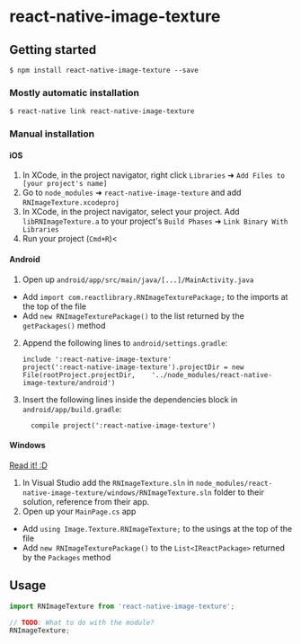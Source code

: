 
# react-native-image-texture

## Getting started

`$ npm install react-native-image-texture --save`

### Mostly automatic installation

`$ react-native link react-native-image-texture`

### Manual installation


#### iOS

1. In XCode, in the project navigator, right click `Libraries` ➜ `Add Files to [your project's name]`
2. Go to `node_modules` ➜ `react-native-image-texture` and add `RNImageTexture.xcodeproj`
3. In XCode, in the project navigator, select your project. Add `libRNImageTexture.a` to your project's `Build Phases` ➜ `Link Binary With Libraries`
4. Run your project (`Cmd+R`)<

#### Android

1. Open up `android/app/src/main/java/[...]/MainActivity.java`
  - Add `import com.reactlibrary.RNImageTexturePackage;` to the imports at the top of the file
  - Add `new RNImageTexturePackage()` to the list returned by the `getPackages()` method
2. Append the following lines to `android/settings.gradle`:
  	```
  	include ':react-native-image-texture'
  	project(':react-native-image-texture').projectDir = new File(rootProject.projectDir, 	'../node_modules/react-native-image-texture/android')
  	```
3. Insert the following lines inside the dependencies block in `android/app/build.gradle`:
  	```
      compile project(':react-native-image-texture')
  	```

#### Windows
[Read it! :D](https://github.com/ReactWindows/react-native)

1. In Visual Studio add the `RNImageTexture.sln` in `node_modules/react-native-image-texture/windows/RNImageTexture.sln` folder to their solution, reference from their app.
2. Open up your `MainPage.cs` app
  - Add `using Image.Texture.RNImageTexture;` to the usings at the top of the file
  - Add `new RNImageTexturePackage()` to the `List<IReactPackage>` returned by the `Packages` method


## Usage
```javascript
import RNImageTexture from 'react-native-image-texture';

// TODO: What to do with the module?
RNImageTexture;
```
  